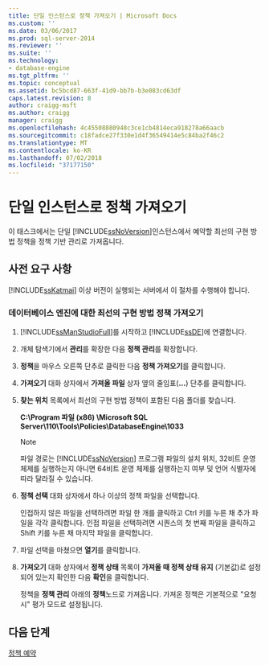 ```yaml
---
title: 단일 인스턴스로 정책 가져오기 | Microsoft Docs
ms.custom: ''
ms.date: 03/06/2017
ms.prod: sql-server-2014
ms.reviewer: ''
ms.suite: ''
ms.technology:
- database-engine
ms.tgt_pltfrm: ''
ms.topic: conceptual
ms.assetid: bc5bcd87-663f-41d9-bb7b-b3e083cd63df
caps.latest.revision: 8
author: craigg-msft
ms.author: craigg
manager: craigg
ms.openlocfilehash: 4c45508880948c3ce1cb4814eca918278a66aacb
ms.sourcegitcommit: c18fadce27f330e1d4f36549414e5c84ba2f46c2
ms.translationtype: MT
ms.contentlocale: ko-KR
ms.lasthandoff: 07/02/2018
ms.locfileid: "37177150"
---
```

# <a name="import-the-policies-to-a-single-instance"></a>단일 인스턴스로 정책 가져오기
  이 태스크에서는 단일 [!INCLUDE[ssNoVersion](../includes/ssnoversion-md.md)]인스턴스에서 예약할 최선의 구현 방법 정책을 정책 기반 관리로 가져옵니다.  
  
## <a name="prerequisites"></a>사전 요구 사항  
 [!INCLUDE[ssKatmai](../includes/sskatmai-md.md)] 이상 버전이 실행되는 서버에서 이 절차를 수행해야 합니다.  
  
### <a name="import-the-best-practices-policies-for-the-database-engine"></a>데이터베이스 엔진에 대한 최선의 구현 방법 정책 가져오기  
  
1.  [!INCLUDE[ssManStudioFull](../includes/ssmanstudiofull-md.md)]를 시작하고 [!INCLUDE[ssDE](../includes/ssde-md.md)]에 연결합니다.  
  
2.  개체 탐색기에서 **관리**를 확장한 다음 **정책 관리**를 확장합니다.  
  
3.  **정책**을 마우스 오른쪽 단추로 클릭한 다음 **정책 가져오기**를 클릭합니다.  
  
4.  **가져오기** 대화 상자에서 **가져올 파일** 상자 옆의 줄임표(**…**) 단추를 클릭합니다.  
  
5.  **찾는 위치** 목록에서 최선의 구현 방법 정책이 포함된 다음 폴더를 찾습니다.  
  
     **C:\Program 파일 (x86) \Microsoft SQL Server\110\Tools\Policies\DatabaseEngine\1033**  
  
    > [!NOTE]  
    >  파일 경로는 [!INCLUDE[ssNoVersion](../includes/ssnoversion-md.md)] 프로그램 파일의 설치 위치, 32비트 운영 체제를 실행하는지 아니면 64비트 운영 체제를 실행하는지 여부 및 언어 식별자에 따라 달라질 수 있습니다.  
  
6.  **정책 선택** 대화 상자에서 하나 이상의 정책 파일을 선택합니다.  
  
     인접하지 않은 파일을 선택하려면 파일 한 개를 클릭하고 Ctrl 키를 누른 채 추가 파일을 각각 클릭합니다. 인접 파일을 선택하려면 시퀀스의 첫 번째 파일을 클릭하고 Shift 키를 누른 채 마지막 파일을 클릭합니다.  
  
7.  파일 선택을 마쳤으면 **열기**를 클릭합니다.  
  
8.  **가져오기** 대화 상자에서 **정책 상태** 목록이 **가져올 때 정책 상태 유지** (기본값)로 설정되어 있는지 확인한 다음 **확인**을 클릭합니다.  
  
     정책을 **정책 관리** 아래의 **정책**노드로 가져옵니다. 가져온 정책은 기본적으로 "요청 시" 평가 모드로 설정됩니다.  
  
## <a name="next-steps"></a>다음 단계  
 [정책 예약](../../2014/tutorials/schedule-the-policies.md)  
  
  
